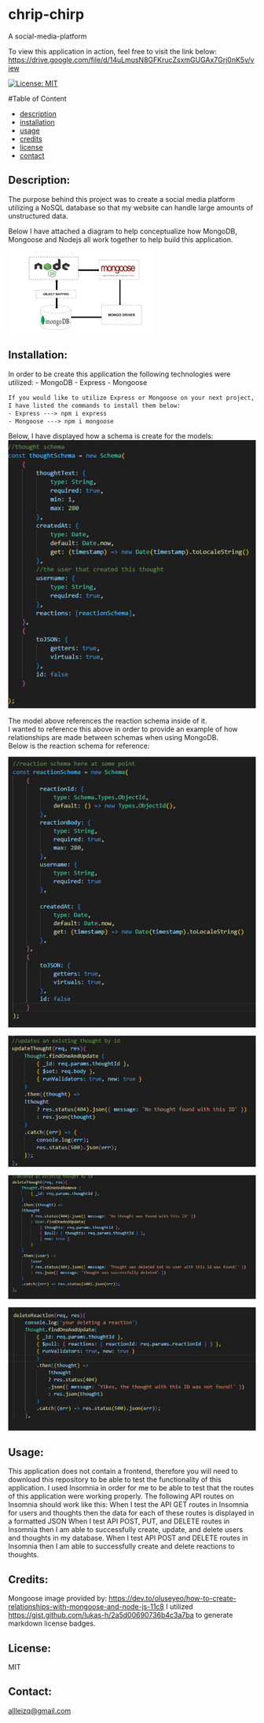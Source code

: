 # chrip-chirp
A social-media-platform

To view this application in action, feel free to visit the link below:
https://drive.google.com/file/d/14uLmusN8GFKrucZsxmGUGAx7Grj0nK5v/view

[![License: MIT](https://img.shields.io/badge/License-MIT-yellow.svg)](https://opensource.org/licenses/MIT)

  #Table of Content
  - [description](#Description)
  - [installation](#Installation)
  - [usage](#Usage)
  - [credits](#Credits)
  - [license](#License)
  - [contact](#Contact)

  ## Description:
  The purpose behind this project was to create a social media platform utilizing a NoSQL database so that my website can handle large amounts of unstructured data. 

 
  Below I have attached a diagram to help conceptualize how MongoDB, Mongoose and Nodejs all work together to help build this application. 

   ![alt text](./images/diagram.png)

  ## Installation:
  In order to be create this application the following technologies were utilized:
    - MongoDB 
    - Express 
    - Mongoose 

    If you would like to utilize Express or Mongoose on your next project, I have listed the commands to install them below: 
    - Express ---> npm i express
    - Mongoose ---> npm i mongoose

  Below, I have displayed how a schema is create for the models:
  ![alt text](./images/thought%20schema.png)

  The model above references the reaction schema inside of it.  
  I wanted to reference this above in order to provide an example of how relationships are made between schemas when using MongoDB.  
  Below is the reaction schema for reference:

  ![alt text](./images/reaction%20schema.png)


  ![alt text](./images/update%20thought.png)


  ![alt text](./images/delete%20thought.png )

 

  ![alt text](./images/delete%20reaction.png)



  ## Usage:
  This application does not contain a frontend, therefore you will need to download this repository to be able to test the functionality of this application. I used Insomnia in order for me to be able to test that the routes of this application were working properly.
  The following API routes on Insomnia should work like this: 
  When I test the API GET routes in Insomnia for users and thoughts then the data for each of these routes is displayed in a formatted JSON
  When I test API POST, PUT, and DELETE routes in Insomnia then I am able to successfully create, update, and delete users and thoughts in my database.
  When I test API POST and DELETE routes in Insomnia then I am able to successfully create and delete reactions to thoughts. 
 

  ## Credits:
  Mongoose image provided by: https://dev.to/oluseyeo/how-to-create-relationships-with-mongoose-and-node-js-11c8
  I utilized https://gist.github.com/lukas-h/2a5d00690736b4c3a7ba to generate markdown license badges.

 
  ## License:
  MIT 

  ## Contact:
  allleizq@gmail.com